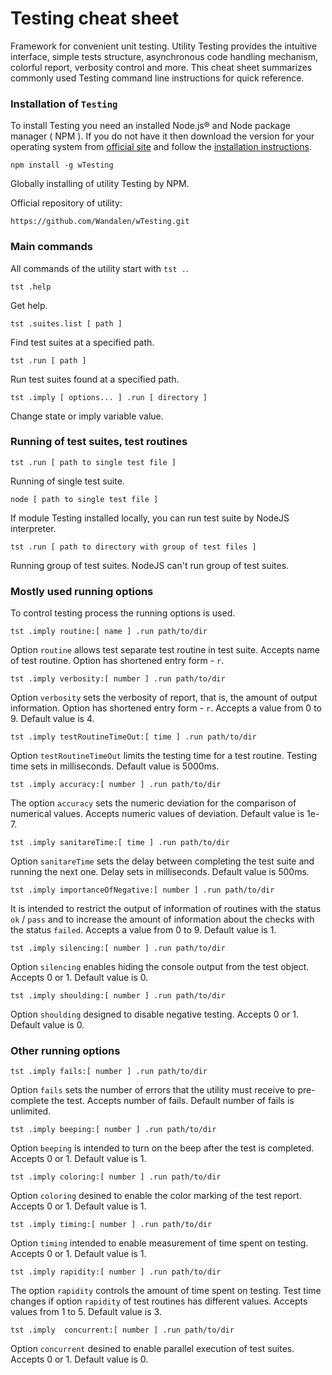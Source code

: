 # Testing cheat sheet

Framework for convenient unit testing. Utility Testing provides the intuitive interface, simple tests structure, asynchronous code handling mechanism, colorful report, verbosity control and more. This cheat sheet summarizes commonly used Testing command line instructions for quick reference.

### Installation of `Testing`

To install Testing you need an installed Node.js® and Node package manager ( NPM ). If you do not have it then download the version for your operating system from [official site](<https://nodejs.org/en/>) and follow the [installation instructions](https://nodejs.org/en/download/package-manager/).

```
npm install -g wTesting
```

Globally installing of utility Testing by NPM.

Official repository of utility:

```
https://github.com/Wandalen/wTesting.git
```

### Main commands

All commands of the utility start with `tst .`.

```
tst .help
```

Get help.

```
tst .suites.list [ path ]
```

Find test suites at a specified path.

```
tst .run [ path ]
```

Run test suites found at a specified path.


```
tst .imply [ options... ] .run [ directory ]
```

Change state or imply variable value.

### Running of test suites, test routines

```
tst .run [ path to single test file ]
```

Running of single test suite.

```
node [ path to single test file ]
```

If module Testing installed locally, you can run test suite by NodeJS interpreter.

```
tst .run [ path to directory with group of test files ]
```

Running group of test suites. NodeJS can't run group of test suites.

### Mostly used running options

To control testing process the running options is used.

```
tst .imply routine:[ name ] .run path/to/dir
```

Option `routine` allows test separate test routine in test suite. Accepts name of test routine. Option has shortened entry form - `r`.

```
tst .imply verbosity:[ number ] .run path/to/dir
```

Option `verbosity` sets the verbosity of report, that is, the amount of output information. Option has shortened entry form - `r`. Accepts a value from 0 to 9. Default value is 4.

```
tst .imply testRoutineTimeOut:[ time ] .run path/to/dir
```

Option `testRoutineTimeOut` limits the testing time for a test routine. Testing time sets in milliseconds. Default value is 5000ms.

```
tst .imply accuracy:[ number ] .run path/to/dir
```

The option `accuracy` sets the numeric deviation for the comparison of numerical values. Accepts numeric values of deviation. Default value is 1e-7.

```
tst .imply sanitareTime:[ time ] .run path/to/dir
```

Option `sanitareTime` sets the delay between completing the test suite and running the next one. Delay sets in milliseconds. Default value is 500ms.

```
tst .imply importanceOfNegative:[ number ] .run path/to/dir
```

It is intended to restrict the output of information of routines with the status `ok` / `pass` and to increase the amount of information about the checks with the status `failed`. Accepts a value from 0 to 9. Default value is 1.

```
tst .imply silencing:[ number ] .run path/to/dir
```

Option `silencing` enables hiding the console output from the test object. Accepts 0 or 1. Default value is 0.

```
tst .imply shoulding:[ number ] .run path/to/dir
```

Option `shoulding` designed to disable negative testing. Accepts 0 or 1. Default value is 0.

### Other running options

```
tst .imply fails:[ number ] .run path/to/dir
```

Option `fails` sets the number of errors that the utility must receive to pre-complete the test. Accepts number of fails. Default number of fails is unlimited.

```
tst .imply beeping:[ number ] .run path/to/dir
```

Option `beeping` is intended to turn on the beep after the test is completed. Accepts 0 or 1. Default value is 1.

```
tst .imply coloring:[ number ] .run path/to/dir
```

Option `coloring` desined to enable the color marking of the test report. Accepts 0 or 1. Default value is 1.

```
tst .imply timing:[ number ] .run path/to/dir
```

Option `timing` intended to enable measurement of time spent on testing. Accepts 0 or 1. Default value is 1.

```
tst .imply rapidity:[ number ] .run path/to/dir
```

The option `rapidity` controls the amount of time spent on testing. Test time changes if option `rapidity` of test routines has different values. Accepts values from 1 to 5. Default value is 3.

```
tst .imply  concurrent:[ number ] .run path/to/dir
```

Option `concurrent` desined to enable parallel execution of test suites.
Accepts 0 or 1. Default value is 0.
